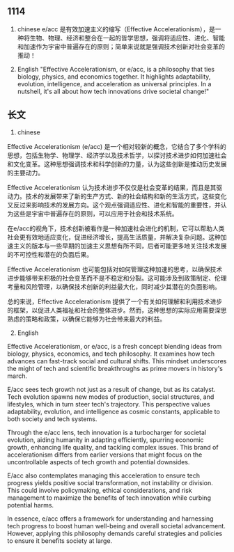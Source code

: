 
## 1114


1. chinese
e/acc 是有效加速主义的缩写（Effective Accelerationism），是一种将生物、物理、经济和整合在一起的哲学思想，强调将适应性、进化、智能和加速作为宇宙中普遍存在的原则；简单来说就是强调技术创新对社会变革的推动！

2. English
"Effective Accelerationism, or e/acc, is a philosophy that ties biology, physics, and economics together. It highlights adaptability, evolution, intelligence, and acceleration as universal principles. In a nutshell, it's all about how tech innovations drive societal change!"


## 长文

1. chinese

Effective Accelerationism (e/acc) 是一个相对较新的概念，它结合了多个学科的思想，包括生物学、物理学、经济学以及技术哲学，以探讨技术进步如何加速社会和文化变革。这种思想强调技术和科学创新的力量，认为这些创新是推动历史发展的主要动力。

Effective Accelerationism 认为技术进步不仅仅是社会变革的结果，而且是其驱动力。技术的发展带来了新的生产方式、新的社会结构和新的生活方式，这些变化又反过来影响技术的发展方向。这个观点强调适应性、进化和智能的重要性，并认为这些是宇宙中普遍存在的原则，可以应用于社会和技术系统。

在e/acc的视角下，技术创新被看作是一种加速社会进化的机制，它可以帮助人类社会更有效地适应变化，促进经济增长，提高生活质量，并解决复杂问题。这种加速主义的版本与一些早期的加速主义思想有所不同，后者可能更多地关注技术发展的不可控性和潜在的负面后果。

Effective Accelerationism 也可能包括对如何管理这种加速的思考，以确保技术进步能够带来积极的社会变革而不是不稳定和分裂。这可能涉及到政策制定、伦理考量和风险管理，以确保技术创新的利益最大化，同时减少其潜在的负面影响。

总的来说，Effective Accelerationism 提供了一个有关如何理解和利用技术进步的框架，以促进人类福祉和社会的整体进步。然而，这种思想的实际应用需要深思熟虑的策略和政策，以确保它能够为社会带来最大的利益。


2. English

Effective Accelerationism, or e/acc, is a fresh concept blending ideas from biology, physics, economics, and tech philosophy. It examines how tech advances can fast-track social and cultural shifts. This mindset underscores the might of tech and scientific breakthroughs as prime movers in history's march.

E/acc sees tech growth not just as a result of change, but as its catalyst. Tech evolution spawns new modes of production, social structures, and lifestyles, which in turn steer tech's trajectory. This perspective values adaptability, evolution, and intelligence as cosmic constants, applicable to both society and tech systems.

Through the e/acc lens, tech innovation is a turbocharger for societal evolution, aiding humanity in adapting efficiently, spurring economic growth, enhancing life quality, and tackling complex issues. This brand of accelerationism differs from earlier versions that might focus on the uncontrollable aspects of tech growth and potential downsides.

E/acc also contemplates managing this acceleration to ensure tech progress yields positive social transformation, not instability or division. This could involve policymaking, ethical considerations, and risk management to maximize the benefits of tech innovation while curbing potential harms.

In essence, e/acc offers a framework for understanding and harnessing tech progress to boost human well-being and overall societal advancement. However, applying this philosophy demands careful strategies and policies to ensure it benefits society at large.